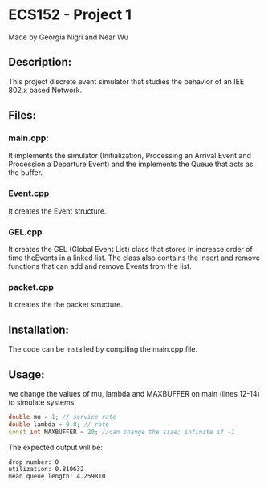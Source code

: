 # ECS152 - Project 1 
Made by Georgia Nigri and Near Wu

## Description:
This project discrete event simulator that studies the behavior of an IEE 802.x based Network. 

## Files:
### main.cpp:
It implements the simulator (Initialization, Processing an Arrival Event and Procession a Departure Event) and the implements the Queue that acts as the buffer.
### Event.cpp
It creates the Event structure.
### GEL.cpp
It creates the GEL (Global Event List) class that stores in increase order of time theEvents in a linked list. The class also contains the insert and remove functions that can add and remove Events from the list.  
### packet.cpp
It creates the the packet structure.

## Installation:
The code can be installed by compiling the main.cpp file.

## Usage:
we change the values of mu, lambda and MAXBUFFER on main (lines 12-14) to simulate systems.
```cpp
double mu = 1; // service rate
double lambda = 0.8; // rate
const int MAXBUFFER = 20; //can change the size; infinite if -1
```
The expected output will be:
```
drop number: 0
utilization: 0.810632
mean queue length: 4.259810
```

